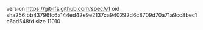 version https://git-lfs.github.com/spec/v1
oid sha256:bb43796fc6a144ed42e9e2137ca940292d6c8709d70a71a9cc8bec1c6ad548fd
size 11010
